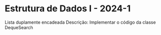 # Estrutura de Dados I - 2024-1

Lista duplamente encadeada
Descrição: Implementar o código da classe  DequeSearch
